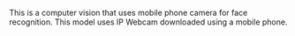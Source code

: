 This is a computer vision that uses mobile phone camera for face recognition.
This model uses IP Webcam downloaded using a mobile phone.
